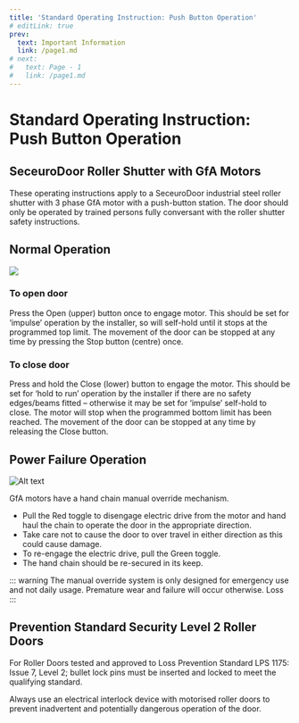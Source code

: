```yaml
---
title: 'Standard Operating Instruction: Push Button Operation'
# editLink: true
prev:
  text: Important Information
  link: /page1.md
# next:
#   text: Page - 1
#   link: /page1.md
---
```


# Standard Operating Instruction: Push Button Operation

## SeceuroDoor Roller Shutter with GfA Motors

These operating instructions apply to a SeceuroDoor industrial steel roller shutter with 3 phase GfA motor with a push-button station. The door should only be operated by trained persons fully conversant with the roller shutter safety instructions.

## Normal Operation

<!-- <div class="flex w-full justify-content-center bg-blue-700"> -->
<img src="/images/controller.png"/>
<!-- </div> -->

### To open door

Press the Open (upper) button once to engage motor. This should be set for ‘impulse’ operation by the installer, so will self-hold until it stops at the programmed top limit. The movement of the door can be stopped at any time by pressing the Stop button (centre) once.

### To close door

Press and hold the Close (lower) button to engage the motor. This should be set for ‘hold to run’ operation by the installer if there are no safety edges/beams fitted – otherwise it may be set for ‘impulse’ self-hold to close. The motor will stop when the programmed bottom limit has been reached. The movement of the door can be stopped at any time by releasing the Close button.

## Power Failure Operation

![Alt text](/images/override.png)

GfA motors have a hand chain manual override mechanism.

- Pull the Red toggle to disengage electric drive from the motor and hand haul the chain to operate the door in the appropriate direction.
- Take care not to cause the door to over travel in either direction as this could cause damage.
- To re-engage the electric drive, pull the Green toggle.
- The hand chain should be re-secured in its keep.

::: warning
The manual override system is only designed for emergency use and not daily usage. Premature wear and failure will occur otherwise.
Loss
:::

## Prevention Standard Security Level 2 Roller Doors

For Roller Doors tested and approved to Loss Prevention Standard LPS 1175: Issue 7, Level 2; bullet lock pins must be inserted and locked to meet the qualifying standard.

Always use an electrical interlock device with motorised roller doors to prevent inadvertent and potentially dangerous operation of the door.
